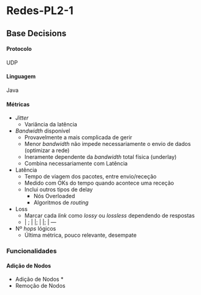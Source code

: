 # Redes-PL2-1

## Base Decisions

#### Protocolo

UDP

#### Linguagem

Java

#### Métricas

 * *Jitter*
   * Variância da latência
 * *Bandwidth* disponível
   * Provavelmente a mais complicada de gerir 
   * Menor *bandwidth* não impede necessariamente o envio de dados (optimizar a rede)
   * Ineramente dependente da *bandwidth* total física (underlay)
   * Combina necessariamente com Latência
 * Latência 
   * Tempo de viagem dos pacotes, entre envio/receção
   * Medido com OKs do tempo quando acontece uma receção
   * Inclui outros tipos de delay
     * Nós Overloaded
     * Algoritmos de *routing*
 * Loss
   * Marcar cada *link* como *lossy* ou *lossless* dependendo de respostas
   * | ; | |; | |; | —
 * Nº *hops* lógicos
   * Última métrica, pouco relevante, desempate



### Funcionalidades

#### Adição de Nodos
   * Adição de Nodos
     * 
   * Remoção de Nodos